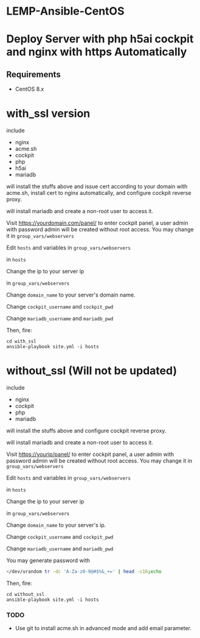
# LEMP-Ansible-CentOS

# Deploy Server with php h5ai cockpit and nginx with https Automatically

## Requirements

- CentOS 8.x

# with_ssl version

include
- nginx
- acme.sh
- cockpit
- php
- h5ai
- mariadb

will install the stuffs above and issue cert according to your domain with acme.sh, install cert to nginx automatically, and configure cockpit reverse proxy.

will install mariadb and create a non-root user to access it.

Visit <https://yourdomain.com/panel/> to enter cockpit panel, a user admin with password admin will be created without root access. You may change it in `group_vars/webservers`

Edit `hosts` and variables in `group_vars/webservers`

in `hosts`

Change the ip to your server ip

in `group_vars/webservers`

Change `domain_name` to your server's domain name.

Change `cockpit_username` and `cockpit_pwd`

Change `mariadb_username` and `mariadb_pwd`

Then, fire:

```
cd with_ssl
ansible-playbook site.yml -i hosts
```

# without_ssl (Will not be updated)

include
- nginx
- cockpit
- php
- mariadb

will install the stuffs above and configure cockpit reverse proxy.

will install mariadb and create a non-root user to access it.

Visit <https://yourip/panel/> to enter cockpit panel, a user admin with password admin will be created without root access. You may change it in `group_vars/webservers`

Edit `hosts` and variables in `group_vars/webservers`

in `hosts`

Change the ip to your server ip

in `group_vars/webservers`

Change `domain_name` to your server's ip.

Change `cockpit_username` and `cockpit_pwd`

Change `mariadb_username` and `mariadb_pwd`

You may generate password with

```bash
</dev/urandom tr -dc 'A-Za-z0-9@#$%&_+=' | head -c16;echo
```

Then, fire:

```
cd without_ssl
ansible-playbook site.yml -i hosts
```

### TODO

- Use git to install acme.sh in advanced mode and add email parameter.


